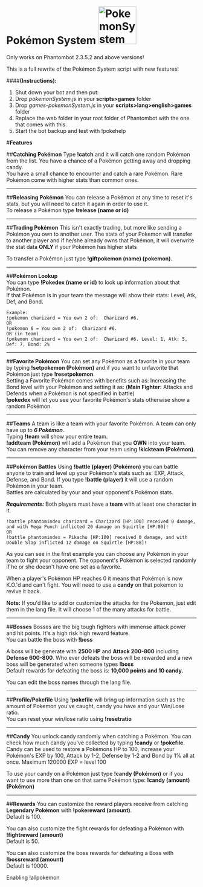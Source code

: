 # Pokémon System  <img alt="PokemonSystem" src="http://i.imgur.com/n8bScDc.png" width="100px"/>
Only works on Phantombot 2.3.5.2 and above versions!  

This is a full rewrite of the Pokémon System script with new features!  

####**(Instructions):**  
1. Shut down your bot and then put:  
2. Drop *pokemonSystem.js* in your **scripts>games** folder   
3. Drop *games-pokemonSystem.js* in your **scripts>lang>english>games** folder  
4. Replace the web folder in your root folder of Phantombot with the one that comes with this.
5. Start the bot backup and test with !pokehelp  

#**Features**

##**Catching Pokémon**
Type **!catch** and it will catch one random Pokémon from the list. You have a chance of a Pokémon getting away and dropping candy.  
You have a small chance to encounter and catch a rare Pokémon. Rare Pokémon come with higher stats than common ones.  
___
##**Releasing Pokémon**
You can release a Pokémon at any time to reset it's stats, but you will need to catch it again in order to use it.  
To release a Pokémon type **!release (name or id)**   
___
##**Trading Pokémon**
This isn't exactly trading, but more like sending a Pokémon you own to another user.
The stats of your Pokemon will transfer to another player and if he/she already owns that Pokémon, it will overwrite the stat data **ONLY** if your Pokémon has higher stats

To transfer a Pokémon just type **!giftpokemon (name) (pokemon)**.
___
##**Pokémon Lookup**  
You can type **!Pokedex (name or id)** to look up information about that Pokémon.  
If that Pokémon is in your team the message will show their stats: Level, Atk, Def, and Bond.  
```
Example:   
!pokemon charizard = You own 2 of:  Charizard #6.  
OR  
!pokemon 6 = You own 2 of:  Charizard #6.   
OR (in team)  
!pokemon charizard = You own 2 of:  Charizard #6. Level: 1, Atk: 5, Def: 7, Bond: 2%
```
___
##**Favorite Pokémon**
You can set any Pokémon as a favorite in your team by typing **!setpokemon (Pokémon)** and if you want to unfavorite that Pokémon just type **!resetpokemon**.  
Setting a Favorite Pokémon comes with benefits such as: Increasing the Bond level with your Pokémon and setting it as:
(**Main Fighter:** Attacks and Defends when a Pokémon is not specified in battle)  
**!pokedex**  will let you see your favorite Pokémon's stats otherwise show a random Pokémon.
___
##**Teams**
A team is like a team with your favorite Pokémon. A team can only have up to ***6 Pokémon***.  
Typing **!team** will show your entire team.  
**!addteam (Pokémon)** will add a Pokémon that you **OWN** into your team.  
You can remove any character from your team using **!kickteam (Pokémon)**.
___
##**Pokémon Battles**
Using **!battle (player) (Pokémon)** you can battle anyone to train and level up your Pokémon's stats such as: EXP, Attack, Defense, and Bond.
If you type **!battle (player)** it will use a random Pokémon in your team.   
Battles are calculated by your and your opponent's Pokémon stats.  

***Requirements:*** Both players must have a **team** with at least one character in it.  
```Example:  
!battle phantomindex charizard = Charizard [HP:100] received 0 damage, and with Mega Punch inflicted 20 damage on Squirtle [HP:80]!
OR  
!battle phantomindex = Pikachu [HP:100] received 0 damage, and with Double Slap inflicted 12 damage on Squirtle [HP:88]!
```
As you can see in the first example you can choose any Pokémon in your team to fight your opponent. The opponent's Pokémon is selected randomly if he or she doesn't have one set as a favorite.  

When a player's Pokémon HP reaches 0 it means that Pokémon is now K.O.'d and can't fight. You will need to use a **candy** on that pokemon to revive it back.

**Note:** If you'd like to add or customize the attacks for the Pokémon, just edit them in the lang file. It will choose 1 of the many attacks for battle.
___
##**Bosses**
Bosses are the big tough fighters with immense attack power and hit points. It's a high risk high reward feature.  
You can battle the boss with **!boss**  

A boss will be generate with **2500 HP** and **Attack 200-800** including **Defense 600-800**. Who ever defeats the boss will be rewarded and a new boss will be generated when someone types **!boss**  
Default rewards for defeating the boss is: **10,000 points and 10 candy.**  

You can edit the boss names through the lang file.
___
##**Profile/Pokefile**
Using **!pokefile** will bring up information such as the amount of Pokemon you've caught, candy you have and your Win/Lose ratio.   
You can reset your win/lose ratio using **!resetratio**  
___
##**Candy**
You unlock candy randomly when catching a Pokémon.
You can check how much candy you've collected by typing **!candy** or **!pokefile**.
Candy can be used to restore a Pokémons HP to 100, increase your Pokémon's EXP by 100, Attack by 1-2, Defense by 1-2 and Bond by 1% all at once. Maximum 120000 EXP = level 100

To use your candy on a Pokémon just type **!candy (Pokémon)** or if you want to use more than one on that same Pokémon type: **!candy (amount) (Pokémon)**

___
##**Rewards**
You can customize the reward players receive from catching **Legendary Pokémon** with **!pokereward (amount)**.    
Default is 100.

You can also customize the fight rewards for defeating a Pokémon with **!fightreward (amount)**  
Default is 50.

You can also customize the boss rewards for defeating a Boss with **!bossreward (amount)**  
Default is 10000.

Enabling !allpokemon

